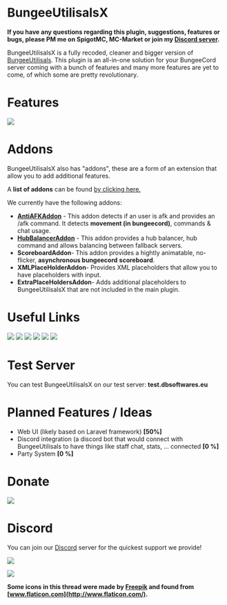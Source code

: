 # BungeeUtilisalsX

**If you have any questions regarding this plugin, suggestions, features or bugs, please PM me on SpigotMC, MC-Market or join my [Discord server](https://discord.dbsoftwares.eu/).**

BungeeUtilisalsX is a fully recoded, cleaner and bigger version of [BungeeUtilisals](https://www.spigotmc.org/resources/bungeeutilisals.7865/). This plugin is an all-in-one solution for your BungeeCord server coming with a bunch of features and many more features are yet to come, of which some are pretty revolutionary.

# Features
![](https://i.imgur.com/W0wxhWk.png)

# Addons 
BungeeUtilisalsX also has "addons", these are a form of an extension that allow you to add additional features.

A **list of addons** can be found [by clicking here.](https://forums.dbsoftwares.eu/)

We currently have the following addons:
- [**AntiAFKAddon**](https://forums.dbsoftwares.eu/d/3-antiafk-addon) - This addon detects if an user is afk and provides an /afk command. It detects **movement (in bungeecord)**, commands & chat usage.
- [**HubBalancerAddon**](https://forums.dbsoftwares.eu/d/4-hubbalancer-addon) - This addon provides a hub balancer, hub command and allows balancing between fallback servers.
- **ScoreboardAddon**- This addon provides a hightly animatable, no-flicker, **asynchronous bungeecord** **scoreboard**.
- **XMLPlaceHolderAddon**- Provides XML placeholders that allow you to have placeholders with input.
- **ExtraPlaceHoldersAddon**- Adds additional placeholders to BungeeUtilisalsX that are not included in the main plugin.


# Useful Links

[![](https://i.imgur.com/4QxyURe.png)](https://discord.dbsoftwares.eu/)
[![](https://i.imgur.com/l7ys9OG.png)](https://git.dbsoftwares.eu/dbsoftwares/BungeeUtilisalsX/wikis/home)
[![](https://i.imgur.com/krx1GRR.png)](https://git.dbsoftwares.eu/dbsoftwares/BungeeUtilisalsX/wikis/Commands)
[![](https://i.imgur.com/oBrmVB8.png)](https://git.dbsoftwares.eu/dbsoftwares/BungeeUtilisalsX/wikis/FAQ-&-Common-Issues)
[![](https://i.imgur.com/gXpFBqN.png)](https://www.patreon.com/dbsoftwares)
[![](https://i.imgur.com/8YiQPDr.png)](https://forums.dbsoftwares.eu/)

# Test Server
You can test BungeeUtilisalsX on our test server: **test.dbsoftwares.eu**

# Planned Features / Ideas
- Web UI (likely based on Laravel framework) **[50%]**
- Discord integration (a discord bot that would connect with BungeeUtilisals to have things like staff chat, stats, ... connected **[0 %]**
- Party System **[0 %]**


# Donate

[![](https://i.imgur.com/2t2pOTc.png)](https://www.patreon.com/dbsoftwares)

# Discord
You can join our [Discord](https://discord.dbsoftwares.eu) server for the quickest support we provide!

[![](https://i.imgur.com/YyhmVq0.png)](https://discord.dbsoftwares.eu/)

![](https://bstats.org/signatures/bungeecord/BungeeUtilisalsX.svg)

**Some icons in this thread were made by [Freepik](https://www.freepik.com/home) and found from [www.flaticon.com](http://www.flaticon.com/).**